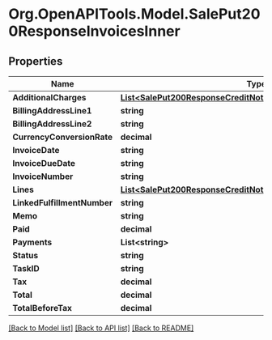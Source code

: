 # Org.OpenAPITools.Model.SalePut200ResponseInvoicesInner

## Properties

Name | Type | Description | Notes
------------ | ------------- | ------------- | -------------
**AdditionalCharges** | [**List&lt;SalePut200ResponseCreditNotesInnerAdditionalChargesInner&gt;**](SalePut200ResponseCreditNotesInnerAdditionalChargesInner.md) |  | [optional] 
**BillingAddressLine1** | **string** |  | [optional] 
**BillingAddressLine2** | **string** |  | [optional] 
**CurrencyConversionRate** | **decimal** |  | [optional] 
**InvoiceDate** | **string** |  | [optional] 
**InvoiceDueDate** | **string** |  | [optional] 
**InvoiceNumber** | **string** |  | [optional] 
**Lines** | [**List&lt;SalePut200ResponseCreditNotesInnerLinesInner&gt;**](SalePut200ResponseCreditNotesInnerLinesInner.md) |  | [optional] 
**LinkedFulfillmentNumber** | **string** |  | [optional] 
**Memo** | **string** |  | [optional] 
**Paid** | **decimal** |  | [optional] 
**Payments** | **List&lt;string&gt;** |  | [optional] 
**Status** | **string** |  | [optional] 
**TaskID** | **string** |  | [optional] 
**Tax** | **decimal** |  | [optional] 
**Total** | **decimal** |  | [optional] 
**TotalBeforeTax** | **decimal** |  | [optional] 

[[Back to Model list]](../README.md#documentation-for-models) [[Back to API list]](../README.md#documentation-for-api-endpoints) [[Back to README]](../README.md)

